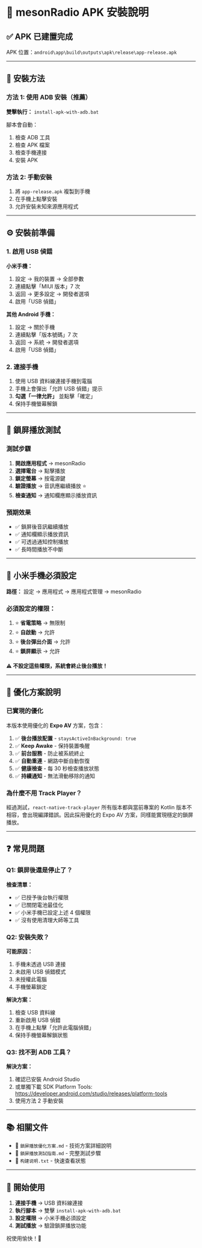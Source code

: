 # 📱 mesonRadio APK 安裝說明

## ✅ APK 已建置完成

APK 位置：`android\app\build\outputs\apk\release\app-release.apk`

---

## 🚀 安裝方法

### 方法 1: 使用 ADB 安裝（推薦）

**雙擊執行：** `install-apk-with-adb.bat`

腳本會自動：
1. 檢查 ADB 工具
2. 檢查 APK 檔案
3. 檢查手機連接
4. 安裝 APK

### 方法 2: 手動安裝

1. 將 `app-release.apk` 複製到手機
2. 在手機上點擊安裝
3. 允許安裝未知來源應用程式

---

## ⚙️ 安裝前準備

### 1. 啟用 USB 偵錯

**小米手機：**
1. 設定 → 我的裝置 → 全部參數
2. 連續點擊「MIUI 版本」7 次
3. 返回 → 更多設定 → 開發者選項
4. 啟用「USB 偵錯」

**其他 Android 手機：**
1. 設定 → 關於手機
2. 連續點擊「版本號碼」7 次
3. 返回 → 系統 → 開發者選項
4. 啟用「USB 偵錯」

### 2. 連接手機

1. 使用 USB 資料線連接手機到電腦
2. 手機上會彈出「允許 USB 偵錯」提示
3. **勾選「一律允許」** 並點擊「確定」
4. 保持手機螢幕解鎖

---

## 🎯 鎖屏播放測試

### 測試步驟

1. **開啟應用程式** → mesonRadio
2. **選擇電台** → 點擊播放
3. **鎖定螢幕** → 按電源鍵
4. **驗證播放** → 音訊應繼續播放 ⭐
5. **檢查通知** → 通知欄應顯示播放資訊

### 預期效果

- ✅ 鎖屏後音訊繼續播放
- ✅ 通知欄顯示播放資訊
- ✅ 可透過通知控制播放
- ✅ 長時間播放不中斷

---

## 📱 小米手機必須設定

**路徑：** 設定 → 應用程式 → 應用程式管理 → mesonRadio

### 必須設定的權限：

1. ⭐ **省電策略** → 無限制
2. ⭐ **自啟動** → 允許
3. ⭐ **後台彈出介面** → 允許
4. ⭐ **鎖屏顯示** → 允許

**⚠️ 不設定這些權限，系統會終止後台播放！**

---

## 🔧 優化方案說明

### 已實現的優化

本版本使用優化的 **Expo AV** 方案，包含：

1. ✅ **後台播放配置** - `staysActiveInBackground: true`
2. ✅ **Keep Awake** - 保持裝置喚醒
3. ✅ **前台服務** - 防止被系統終止
4. ✅ **自動重連** - 網路中斷自動恢復
5. ✅ **健康檢查** - 每 30 秒檢查播放狀態
6. ✅ **持續通知** - 無法滑動移除的通知

### 為什麼不用 Track Player？

經過測試，`react-native-track-player` 所有版本都與當前專案的 Kotlin 版本不相容，會出現編譯錯誤。因此採用優化的 Expo AV 方案，同樣能實現穩定的鎖屏播放。

---

## ❓ 常見問題

### Q1: 鎖屏後還是停止了？

**檢查清單：**
- ✅ 已授予後台執行權限
- ✅ 已關閉電池最佳化
- ✅ 小米手機已設定上述 4 個權限
- ✅ 沒有使用清理大師等工具

### Q2: 安裝失敗？

**可能原因：**
1. 手機未透過 USB 連接
2. 未啟用 USB 偵錯模式
3. 未授權此電腦
4. 手機螢幕鎖定

**解決方案：**
1. 檢查 USB 資料線
2. 重新啟用 USB 偵錯
3. 在手機上點擊「允許此電腦偵錯」
4. 保持手機螢幕解鎖狀態

### Q3: 找不到 ADB 工具？

**解決方案：**
1. 確認已安裝 Android Studio
2. 或單獨下載 SDK Platform Tools:
   https://developer.android.com/studio/releases/platform-tools
3. 使用方法 2 手動安裝

---

## 📚 相關文件

- 📖 `鎖屏播放優化方案.md` - 技術方案詳細說明
- 📖 `鎖屏播放測試指南.md` - 完整測試步驟
- 📖 `构建说明.txt` - 快速查看狀態

---

## 🎉 開始使用

1. **連接手機** → USB 資料線連接
2. **執行腳本** → 雙擊 `install-apk-with-adb.bat`
3. **設定權限** → 小米手機必須設定
4. **測試播放** → 驗證鎖屏播放功能

祝使用愉快！🎵

